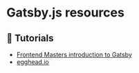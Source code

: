 # Gatsby.js resources

## 🦉 Tutorials

* [Frontend Masters introduction to Gatsby](https://frontendmasters.com/courses/gatsby/)
* [egghead.io](https://egghead.io/)